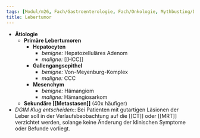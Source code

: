 ```yaml
---
tags: [Modul/m26, Fach/Gastroenterologie, Fach/Onkologie, Mythbusting/DGIM-Klug-entscheiden]
title: Lebertumor
---
```

- **Ätiologie**
	- **Primäre Lebertumoren**
		- **Hepatocyten**
			- *benigne:* Hepatozelluläres Adenom
			- *maligne:* [[HCC]]
		- **Gallengangsepithel**
			- *benigne:* Von-Meyenburg-Komplex
			- *maligne:* CCC
		- **Mesenchym**
			- *benigne:* Hämangiom
			- *maligne:* Hämangiosarkom
	- **Sekundäre [[Metastasen]]** (40x häufiger)
- *DGIM Klug entscheiden*:: Bei Patienten mit gutartigen Läsionen der Leber soll in der Verlaufsbeobachtung auf die [[CT]] oder [[MRT]] verzichtet werden, solange keine Änderung der klinischen Symptome oder Befunde vorliegt.
